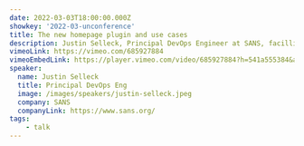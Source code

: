 ```yaml
---
date: 2022-03-03T18:00:00.000Z
showkey: '2022-03-unconference'
title: The new homepage plugin and use cases
description: Justin Selleck, Principal DevOps Engineer at SANS, facillitated a session discussing use cases, challenges, and opportunities for the new homepage plugin.
vimeoLink: https://vimeo.com/685927884
vimeoEmbedLink: https://player.vimeo.com/video/685927884?h=541a555384&amp;badge=0&amp;autoplay=1&amp;autopause=0&amp;player_id=0&amp;app_id=58479
speaker:
  name: Justin Selleck 
  title: Principal DevOps Eng
  image: /images/speakers/justin-selleck.jpeg
  company: SANS
  companyLink: https://www.sans.org/
tags:
    - talk
---
```

